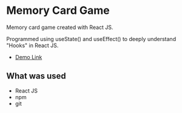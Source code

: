 # Memory Card Game

Memory card game created with React JS.

Programmed using useState() and useEffect() to deeply understand "Hooks" in React JS.

- [Demo Link](https://notjameshan.github.io/memory-card)

## What was used

- React JS
- npm
- git
